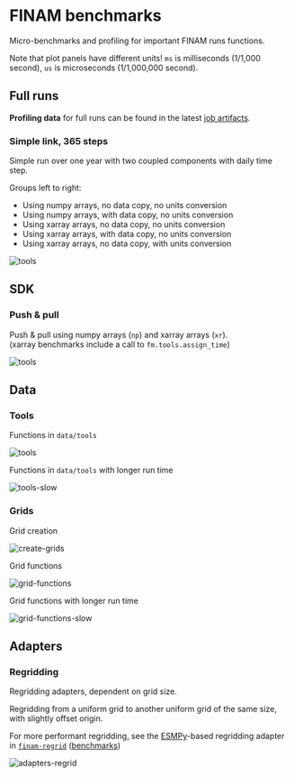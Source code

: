# FINAM benchmarks

Micro-benchmarks and profiling for important FINAM runs functions.

Note that plot panels have different units!
`ms` is milliseconds (1/1,000 second), `us` is microseconds (1/1,000,000 second).

## Full runs

**Profiling data** for full runs can be found in the latest [job artifacts](https://git.ufz.de/FINAM/finam/-/jobs/artifacts/main/browse/prof?job=profile).

### Simple link, 365 steps

Simple run over one year with two coupled components with daily time step.

Groups left to right:
* Using numpy arrays, no data copy, no units conversion
* Using numpy arrays, with data copy, no units conversion
* Using xarray arrays, no data copy, no units conversion
* Using xarray arrays, with data copy, no units conversion
* Using xarray arrays, no data copy, with units conversion

![tools](https://git.ufz.de/FINAM/finam/-/jobs/artifacts/main/raw/bench/bench-run-sim.svg?job=benchmark)

## SDK

### Push & pull

Push & pull using numpy arrays (`np`) and xarray arrays (`xr`).  
(xarray benchmarks include a call to `fm.tools.assign_time`)

![tools](https://git.ufz.de/FINAM/finam/-/jobs/artifacts/main/raw/bench/bench-sdk-io.svg?job=benchmark)

## Data

### Tools

Functions in `data/tools`

![tools](https://git.ufz.de/FINAM/finam/-/jobs/artifacts/main/raw/bench/bench-data-tools.svg?job=benchmark)

Functions in `data/tools` with longer run time

![tools-slow](https://git.ufz.de/FINAM/finam/-/jobs/artifacts/main/raw/bench/bench-data-tools-slow.svg?job=benchmark)

### Grids

Grid creation

![create-grids](https://git.ufz.de/FINAM/finam/-/jobs/artifacts/main/raw/bench/bench-data-create-grids.svg?job=benchmark)

Grid functions

![grid-functions](https://git.ufz.de/FINAM/finam/-/jobs/artifacts/main/raw/bench/bench-data-grid-functions.svg?job=benchmark)

Grid functions with longer run time

![grid-functions-slow](https://git.ufz.de/FINAM/finam/-/jobs/artifacts/main/raw/bench/bench-data-grid-functions-slow.svg?job=benchmark)

## Adapters

### Regridding

Regridding adapters, dependent on grid size.

Regridding from a uniform grid to another uniform grid of the same size, with slightly offset origin.

For more performant regridding, see the
[ESMPy](https://earthsystemmodeling.org/esmpy/)-based regridding adapter in
[`finam-regrid`](https://git.ufz.de/FINAM/finam-regrid/)
([benchmarks](https://git.ufz.de/FINAM/finam-regrid/-/tree/main/benchmarks))

![adapters-regrid](https://git.ufz.de/FINAM/finam/-/jobs/artifacts/main/raw/bench/bench-adapters-regrid.svg?job=benchmark)
